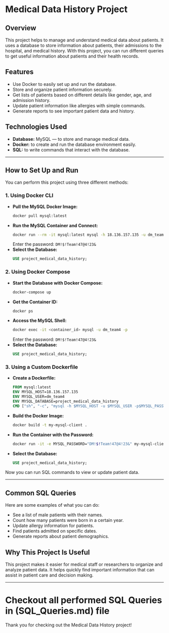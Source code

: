 # Medical Data History Project

## Overview
This project helps to manage and understand medical data about patients. It uses a database to store information about patients, their admissions to the hospital, and medical history. With this project, you can run different queries to get useful information about patients and their health records.

## Features
- Use Docker to easily set up and run the database.
- Store and organize patient information securely.
- Get lists of patients based on different details like gender, age, and admission history.
- Update patient information like allergies with simple commands.
- Generate reports to see important patient data and history.

## Technologies Used
- **Database:** MySQL — to store and manage medical data.
- **Docker:** to create and run the database environment easily.
- **SQL:** to write commands that interact with the database.

---

## How to Set Up and Run
You can perform this project using three different methods:

### 1. Using Docker CLI
- **Pull the MySQL Docker Image:**
  ```bash
  docker pull mysql:latest
  ```
- **Run the MySQL Container and Connect:**
  ```bash
  docker run --rm -it mysql:latest mysql -h 18.136.157.135 -u dm_team4 -p
  ```
  Enter the password: `DM!$!Team!47@4!23&`
- **Select the Database:**
  ```sql
  USE project_medical_data_history;
  ```

### 2. Using Docker Compose
- **Start the Database with Docker Compose:**
  ```bash
  docker-compose up
  ```
- **Get the Container ID:**
  ```bash
  docker ps
  ```
- **Access the MySQL Shell:**
  ```bash
  docker exec -it <container_id> mysql -u dm_team4 -p
  ```
  Enter the password: `DM!$!Team!47@4!23&`
- **Select the Database:**
  ```sql
  USE project_medical_data_history;
  ```

### 3. Using a Custom Dockerfile
- **Create a Dockerfile:**
  ```dockerfile
  FROM mysql:latest
  ENV MYSQL_HOST=18.136.157.135
  ENV MYSQL_USER=dm_team4
  ENV MYSQL_DATABASE=project_medical_data_history
  CMD ["sh", "-c", "mysql -h $MYSQL_HOST -u $MYSQL_USER -p$MYSQL_PASSWORD"]
  ```
- **Build the Docker Image:**
  ```bash
  docker build -t my-mysql-client .
  ```
- **Run the Container with the Password:**
  ```bash
  docker run -it -e MYSQL_PASSWORD="DM!$!Team!47@4!23&" my-mysql-client
  ```
- **Select the Database:**
  ```sql
  USE project_medical_data_history;
  ```
Now you can run SQL commands to view or update patient data.

---

## Common SQL Queries
Here are some examples of what you can do:
- See a list of male patients with their names.
- Count how many patients were born in a certain year.
- Update allergy information for patients.
- Find patients admitted on specific dates.
- Generate reports about patient demographics.

## Why This Project Is Useful
This project makes it easier for medical staff or researchers to organize and analyze patient data. It helps quickly find important information that can assist in patient care and decision making.

---

# Checkout all performed SQL Queries in (SQL_Queries.md) file

Thank you for checking out the Medical Data History project!
